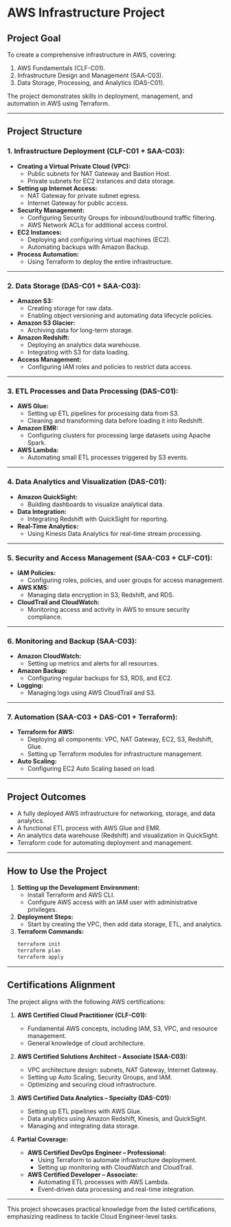 
# AWS Infrastructure Project

## Project Goal
To create a comprehensive infrastructure in AWS, covering:
1. AWS Fundamentals (CLF-C01).  
2. Infrastructure Design and Management (SAA-C03).  
3. Data Storage, Processing, and Analytics (DAS-C01).  

The project demonstrates skills in deployment, management, and automation in AWS using Terraform.

---

## Project Structure

### 1. Infrastructure Deployment (CLF-C01 + SAA-C03):
- **Creating a Virtual Private Cloud (VPC):**
  - Public subnets for NAT Gateway and Bastion Host.
  - Private subnets for EC2 instances and data storage.
- **Setting up Internet Access:**
  - NAT Gateway for private subnet egress.
  - Internet Gateway for public access.
- **Security Management:**
  - Configuring Security Groups for inbound/outbound traffic filtering.
  - AWS Network ACLs for additional access control.
- **EC2 Instances:**
  - Deploying and configuring virtual machines (EC2).
  - Automating backups with Amazon Backup.
- **Process Automation:**
  - Using Terraform to deploy the entire infrastructure.

---

### 2. Data Storage (DAS-C01 + SAA-C03):
- **Amazon S3:**
  - Creating storage for raw data.
  - Enabling object versioning and automating data lifecycle policies.
- **Amazon S3 Glacier:**
  - Archiving data for long-term storage.
- **Amazon Redshift:**
  - Deploying an analytics data warehouse.
  - Integrating with S3 for data loading.
- **Access Management:**
  - Configuring IAM roles and policies to restrict data access.

---

### 3. ETL Processes and Data Processing (DAS-C01):
- **AWS Glue:**
  - Setting up ETL pipelines for processing data from S3.
  - Cleaning and transforming data before loading it into Redshift.
- **Amazon EMR:**
  - Configuring clusters for processing large datasets using Apache Spark.
- **AWS Lambda:**
  - Automating small ETL processes triggered by S3 events.

---

### 4. Data Analytics and Visualization (DAS-C01):
- **Amazon QuickSight:**
  - Building dashboards to visualize analytical data.
- **Data Integration:**
  - Integrating Redshift with QuickSight for reporting.
- **Real-Time Analytics:**
  - Using Kinesis Data Analytics for real-time stream processing.

---

### 5. Security and Access Management (SAA-C03 + CLF-C01):
- **IAM Policies:**
  - Configuring roles, policies, and user groups for access management.
- **AWS KMS:**
  - Managing data encryption in S3, Redshift, and RDS.
- **CloudTrail and CloudWatch:**
  - Monitoring access and activity in AWS to ensure security compliance.

---

### 6. Monitoring and Backup (SAA-C03):
- **Amazon CloudWatch:**
  - Setting up metrics and alerts for all resources.
- **Amazon Backup:**
  - Configuring regular backups for S3, RDS, and EC2.
- **Logging:**
  - Managing logs using AWS CloudTrail and S3.

---

### 7. Automation (SAA-C03 + DAS-C01 + Terraform):
- **Terraform for AWS:**
  - Deploying all components: VPC, NAT Gateway, EC2, S3, Redshift, Glue.
  - Setting up Terraform modules for infrastructure management.
- **Auto Scaling:**
  - Configuring EC2 Auto Scaling based on load.

---

## Project Outcomes
- A fully deployed AWS infrastructure for networking, storage, and data analytics.
- A functional ETL process with AWS Glue and EMR.
- An analytics data warehouse (Redshift) and visualization in QuickSight.
- Terraform code for automating deployment and management.

---

## How to Use the Project
1. **Setting up the Development Environment:**
   - Install Terraform and AWS CLI.
   - Configure AWS access with an IAM user with administrative privileges.
2. **Deployment Steps:**
   - Start by creating the VPC, then add data storage, ETL, and analytics.
3. **Terraform Commands:**
   ```bash
   terraform init
   terraform plan
   terraform apply
   ```

---

## Certifications Alignment

The project aligns with the following AWS certifications:

1. **AWS Certified Cloud Practitioner (CLF-C01):**
   - Fundamental AWS concepts, including IAM, S3, VPC, and resource management.
   - General knowledge of cloud architecture.

2. **AWS Certified Solutions Architect – Associate (SAA-C03):**
   - VPC architecture design: subnets, NAT Gateway, Internet Gateway.
   - Setting up Auto Scaling, Security Groups, and IAM.
   - Optimizing and securing cloud infrastructure.

3. **AWS Certified Data Analytics – Specialty (DAS-C01):**
   - Setting up ETL pipelines with AWS Glue.
   - Data analytics using Amazon Redshift, Kinesis, and QuickSight.
   - Managing and integrating data storage.

4. **Partial Coverage:**
   - **AWS Certified DevOps Engineer – Professional:**
     - Using Terraform to automate infrastructure deployment.
     - Setting up monitoring with CloudWatch and CloudTrail.
   - **AWS Certified Developer – Associate:**
     - Automating ETL processes with AWS Lambda.
     - Event-driven data processing and real-time integration.

---

This project showcases practical knowledge from the listed certifications, emphasizing readiness to tackle Cloud Engineer-level tasks.
